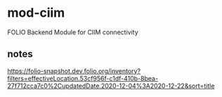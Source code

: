 # mod-ciim
FOLIO Backend Module for CIIM connectivity


## notes
https://folio-snapshot.dev.folio.org/inventory?filters=effectiveLocation.53cf956f-c1df-410b-8bea-27f712cca7c0%2CupdatedDate.2020-12-04%3A2020-12-22&sort=title
